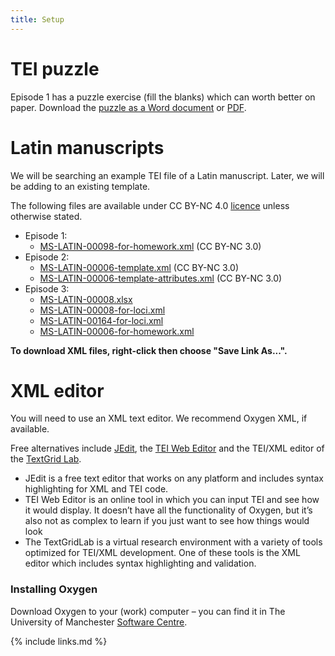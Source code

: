 ```yaml
---
title: Setup
---
```


# TEI puzzle
Episode 1 has a puzzle exercise (fill the blanks) which can worth better on paper. 
Download the [puzzle as a Word document](../files/TEI_Exercise_Puzzle.docx) or [PDF](../files/TEI_Exercise_Puzzle.pdf).


# Latin manuscripts
We will be searching an example TEI file of a Latin manuscript. Later, we will be adding to an existing template.

The following files are available under CC BY-NC 4.0 [licence](../LICENSE.html) unless otherwise stated.

- Episode 1: 
  - [MS-LATIN-00098-for-homework.xml](../files/MS-LATIN-00098-for-homework.xml) (CC BY-NC 3.0)
- Episode 2: 
  - [MS-LATIN-00006-template.xml](../files/MS-LATIN-00006-template.xml) (CC BY-NC 3.0)
  - [MS-LATIN-00006-template-attributes.xml](../files/MS-LATIN-00006-template-attributes.xml) (CC BY-NC 3.0)
- Episode 3: 
  - [MS-LATIN-00008.xlsx](../files/MS-LATIN-00008.xlsx)
  - [MS-LATIN-00008-for-loci.xml](../files/MS-LATIN-00008-for-loci.xml)
  - [MS-LATIN-00164-for-loci.xml](../files/MS-LATIN-00164-for-loci.xml)
  - [MS-LATIN-00006-for-homework.xml](../files/MS-LATIN-00006-for-homework.xml)

**To download XML files, right-click then choose "Save Link As...".**

# XML editor
You will need to use an XML text editor. We recommend Oxygen XML, if available.

Free alternatives include [JEdit](http://www.jedit.org/index.php?page=download), the 
[TEI Web Editor](https://tei-web-editor.herokuapp.com) and the TEI/XML editor of the [TextGrid Lab](https://textgrid.de/en/web/guest/textgrid-tools-und-services). 

- JEdit is a free text editor that works on any platform and includes syntax highlighting for XML and TEI code.
- TEI Web Editor is an online tool in which you can input TEI and see how it would display. 
  It doesn’t have all the functionality of Oxygen, 
  but it’s also not as complex to learn if you just want to see how things would look
- The TextGridLab is a virtual research environment with a variety of tools optimized for TEI/XML development. One of these tools is the XML editor which includes syntax highlighting and validation.

### Installing Oxygen

Download Oxygen to your (work) computer – you can find it in 
The University of Manchester [Software Centre](http://www.itservices.manchester.ac.uk/software/).

{% include links.md %}
